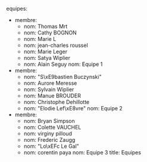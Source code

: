 equipes:
- membre:
  - nom: Thomas Mrt
  - nom: Cathy BOGNON
  - nom: Marie L
  - nom: jean-charles roussel
  - nom: Marie Leger
  - nom: Satya Wiplier
  - nom: Alain Seguy
  nom: Equipe 1
- membre:
  - nom: "S\xE9bastien Buczynski"
  - nom: Aurore Meresse
  - nom: Sylvain Wiplier
  - nom: Manue BROUDER
  - nom: Christophe Dehillotte
  - nom: "Elodie Lef\xE8vre"
  nom: Equipe 2
- membre:
  - nom: Bryan Simpson
  - nom: Colette VAUCHEL
  - nom: virginy pilloud
  - nom: Frederic Zaugg
  - nom: "Lo\xEFc Le Gal"
  - nom: corentin paya
  nom: Equipe 3
title: Equipes
